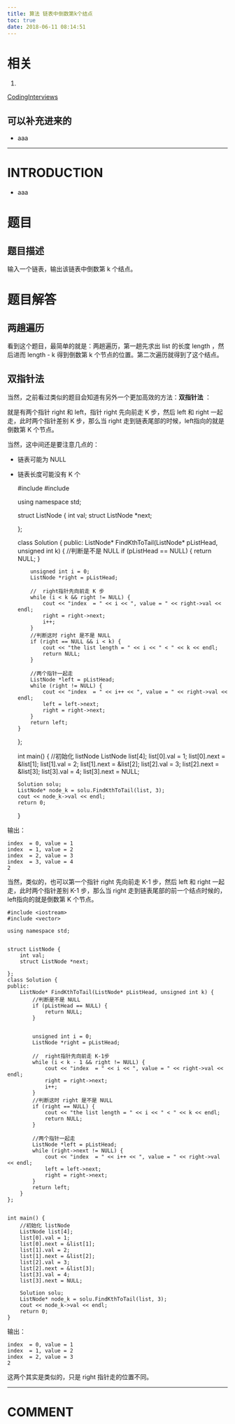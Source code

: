 ```yaml
---
title: 算法 链表中倒数第k个结点
toc: true
date: 2018-06-11 08:14:51
---
```



# 相关






  1.


[CodingInterviews](https://github.com/gatieme/CodingInterviews)







## 可以补充进来的






  * aaa





* * *





# INTRODUCTION






  * aaa




# 题目




## **题目描述**


输入一个链表，输出该链表中倒数第 k 个结点。




# 题目解答




## 两趟遍历


看到这个题目，最简单的就是：两趟遍历，第一趟先求出 list 的长度 length ，然后进而 length - k 得到倒数第 k 个节点的位置。第二次遍历就得到了这个结点。


## 双指针法


当然，之前看过类似的题目会知道有另外一个更加高效的方法：**双指针法** ：

就是有两个指针 right 和 left，指针 right 先向前走 K 步，然后 left 和 right 一起走，此时两个指针差别 K 步，那么当 right 走到链表尾部的时候，left指向的就是倒数第 K 个节点。

当然，这中间还是要注意几点的：




  * 链表可能为 NULL


  * 链表长度可能没有 K 个




    #include <iostream>
    #include <vector>

    using namespace std;


    struct ListNode {
    	int val;
    	struct ListNode *next;

    };

    class Solution {
    public:
    	ListNode* FindKthToTail(ListNode* pListHead, unsigned int k) {
    		//判断是不是 NULL
    		if (pListHead == NULL) {
    			return NULL;
    		}


    		unsigned int i = 0;
    		ListNode *right = pListHead;

    		//  right指针先向前走 K 步
    		while (i < k && right != NULL) {
    			cout << "index  = " << i << ", value = " << right->val << endl;
    			right = right->next;
    			i++;
    		}
    		//判断这时 right 是不是 NULL
    		if (right == NULL && i < k) {
    			cout << "the list length = " << i << " < " << k << endl;
    			return NULL;
    		}

    		//两个指针一起走
    		ListNode *left = pListHead;
    		while (right != NULL) {
    			cout << "index  = " << i++ << ", value = " << right->val << endl;
    			left = left->next;
    			right = right->next;
    		}
    		return left;
    	}
    };


    int main() {
    	//初始化 listNode
    	ListNode list[4];
    	list[0].val = 1;
    	list[0].next = &list[1];
    	list[1].val = 2;
    	list[1].next = &list[2];
    	list[2].val = 3;
    	list[2].next = &list[3];
    	list[3].val = 4;
    	list[3].next = NULL;

    	Solution solu;
    	ListNode* node_k = solu.FindKthToTail(list, 3);
    	cout << node_k->val << endl;
    	return 0;
    }


输出：


    index  = 0, value = 1
    index  = 1, value = 2
    index  = 2, value = 3
    index  = 3, value = 4
    2


当然，类似的，也可以第一个指针 right 先向前走 K-1 步，然后 left 和 right 一起走，此时两个指针差别 K-1 步，那么当 right 走到链表尾部的前一个结点时候的，left指向的就是倒数第 K 个节点。


    #include <iostream>
    #include <vector>

    using namespace std;


    struct ListNode {
    	int val;
    	struct ListNode *next;

    };
    class Solution {
    public:
    	ListNode* FindKthToTail(ListNode* pListHead, unsigned int k) {
    		//判断是不是 NULL
    		if (pListHead == NULL) {
    			return NULL;
    		}


    		unsigned int i = 0;
    		ListNode *right = pListHead;

    		//  right指针先向前走 K-1步
    		while (i < k - 1 && right != NULL) {
    			cout << "index  = " << i << ", value = " << right->val << endl;
    			right = right->next;
    			i++;
    		}
    		//判断这时 right 是不是 NULL
    		if (right == NULL) {
    			cout << "the list length = " << i << " < " << k << endl;
    			return NULL;
    		}

    		//两个指针一起走
    		ListNode *left = pListHead;
    		while (right->next != NULL) {
    			cout << "index  = " << i++ << ", value = " << right->val << endl;
    			left = left->next;
    			right = right->next;
    		}
    		return left;
    	}
    };


    int main() {
    	//初始化 listNode
    	ListNode list[4];
    	list[0].val = 1;
    	list[0].next = &list[1];
    	list[1].val = 2;
    	list[1].next = &list[2];
    	list[2].val = 3;
    	list[2].next = &list[3];
    	list[3].val = 4;
    	list[3].next = NULL;

    	Solution solu;
    	ListNode* node_k = solu.FindKthToTail(list, 3);
    	cout << node_k->val << endl;
    	return 0;
    }


输出：


    index  = 0, value = 1
    index  = 1, value = 2
    index  = 2, value = 3
    2


这两个其实是类似的，只是 right 指针走的位置不同。













* * *





# COMMENT



